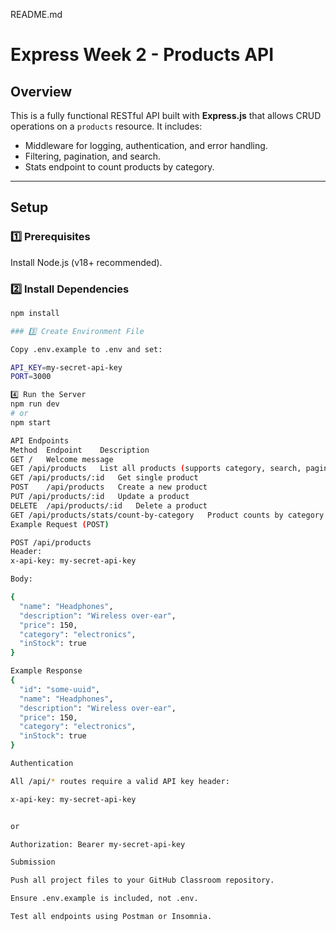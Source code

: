 README.md
# Express Week 2 - Products API

## Overview
This is a fully functional RESTful API built with **Express.js** that allows CRUD operations on a `products` resource. It includes:
- Middleware for logging, authentication, and error handling.
- Filtering, pagination, and search.
- Stats endpoint to count products by category.

---

## Setup
### 1️⃣ Prerequisites
Install Node.js (v18+ recommended).

### 2️⃣ Install Dependencies   
```bash
npm install

### 3️⃣ Create Environment File

Copy .env.example to .env and set:

API_KEY=my-secret-api-key
PORT=3000

4️⃣ Run the Server
npm run dev
# or
npm start

API Endpoints
Method	Endpoint	Description
GET	/	Welcome message
GET	/api/products	List all products (supports category, search, pagination)
GET	/api/products/:id	Get single product
POST	/api/products	Create a new product
PUT	/api/products/:id	Update a product
DELETE	/api/products/:id	Delete a product
GET	/api/products/stats/count-by-category	Product counts by category
Example Request (POST)

POST /api/products
Header:
x-api-key: my-secret-api-key

Body:

{
  "name": "Headphones",
  "description": "Wireless over-ear",
  "price": 150,
  "category": "electronics",
  "inStock": true
}

Example Response
{
  "id": "some-uuid",
  "name": "Headphones",
  "description": "Wireless over-ear",
  "price": 150,
  "category": "electronics",
  "inStock": true
}

Authentication

All /api/* routes require a valid API key header:

x-api-key: my-secret-api-key


or

Authorization: Bearer my-secret-api-key

Submission

Push all project files to your GitHub Classroom repository.

Ensure .env.example is included, not .env.

Test all endpoints using Postman or Insomnia.